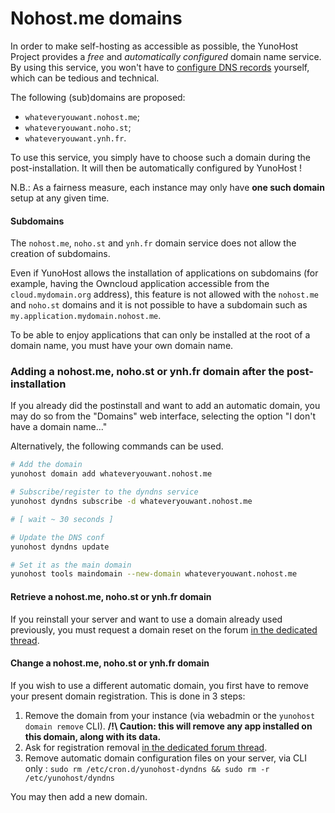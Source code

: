 # Nohost.me domains

In order to make self-hosting as accessible as possible, the YunoHost Project provides a *free*
and *automatically configured* domain name service. By using this service, you
won't have to [configure DNS records](/dns_config) yourself, which
can be tedious and technical.

The following (sub)domains are proposed:
- `whateveryouwant.nohost.me`;
- `whateveryouwant.noho.st`;
- `whateveryouwant.ynh.fr`.

To use this service, you simply have to choose such a domain during the 
post-installation. It will then be automatically configured by YunoHost !

N.B.: As a fairness measure, each instance may only 
have **one such domain** setup at any given time.

#### Subdomains

The `nohost.me`, `noho.st` and `ynh.fr` domain service does not allow the creation of
subdomains.

Even if YunoHost allows the installation of applications on subdomains (for
example, having the Owncloud application accessible from the
`cloud.mydomain.org` address), this feature is not allowed with the `nohost.me`
and `noho.st` domains and it is not possible to have a subdomain such as `my.application.mydomain.nohost.me`.

To be able to enjoy applications that can only be installed at the root of a
domain name, you must have your own domain name.

### Adding a nohost.me, noho.st or ynh.fr domain after the post-installation

If you already did the postinstall and want to add an automatic domain, you
may do so from the "Domains" web interface, selecting the option "I don't have a domain name..."

Alternatively, the following commands can be used.

```bash
# Add the domain
yunohost domain add whateveryouwant.nohost.me

# Subscribe/register to the dyndns service
yunohost dyndns subscribe -d whateveryouwant.nohost.me

# [ wait ~ 30 seconds ]

# Update the DNS conf
yunohost dyndns update

# Set it as the main domain
yunohost tools maindomain --new-domain whateveryouwant.nohost.me
```

#### Retrieve a nohost.me, noho.st or ynh.fr domain

If you reinstall your server and want to use a domain already used previously,
you must request a domain reset on the forum 
[in the dedicated thread](https://forum.yunohost.org/t/nohost-domain-recovery/442).


#### Change a nohost.me, noho.st or ynh.fr domain

If you wish to use a different automatic domain, you first have to remove
your present domain registration. This is done in 3 steps:

1. Remove the domain from your instance (via webadmin or the `yunohost domain remove` CLI). 
**/!\ Caution: this will remove any app installed on this domain, along with its data.**
2. Ask for registration removal [in the dedicated forum thread](https://forum.yunohost.org/t/nohost-domain-recovery/442).
3. Remove automatic domain configuration files on your server, via CLI only : `sudo rm /etc/cron.d/yunohost-dyndns && sudo rm -r /etc/yunohost/dyndns`

You may then add a new domain.

